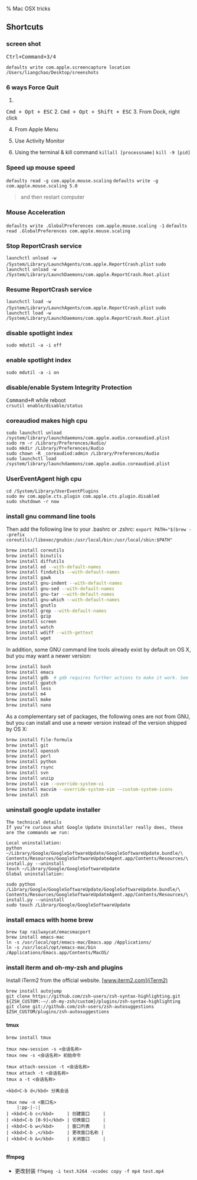 % Mac OSX tricks

<link id="linkstyle" rel='stylesheet' href='css/markdown.css'/>

## Shortcuts ##

### screen shot ###

<kbd>Ctrl+Command+3/4</kbd>

`defaults write com.apple.screencapture location /Users/liangchao/Desktop/sreenshots`

### 6 ways Force Quit ###

1. 
<kbd>Cmd + Opt + ESC</kbd>
2. 
<kbd>Cmd + Opt + Shift + ESC</kbd>
3. From Dock, right click

4. From Apple Menu

5. Use Activity Monitor

6. Using the terminal & kill command
`killall [processname]`
`kill -9 [pid]`

### Speed up mouse speed ###

`defaults read -g com.apple.mouse.scaling`
`defaults write -g com.apple.mouse.scaling 5.0`
> and then restart computer

### Mouse Acceleration ###

`defaults write .GlobalPreferences com.apple.mouse.scaling -1`
`defaults read .GlobalPreferences com.apple.mouse.scaling`

### Stop ReportCrash service ###

`launchctl unload -w /System/Library/LaunchAgents/com.apple.ReportCrash.plist`
`sudo launchctl unload -w /System/Library/LaunchDaemons/com.apple.ReportCrash.Root.plist`

### Resume ReportCrash service ###

`launchctl load -w /System/Library/LaunchAgents/com.apple.ReportCrash.plist`
`sudo launchctl load -w /System/Library/LaunchDaemons/com.apple.ReportCrash.Root.plist`

### disable spotlight index ###

`sudo mdutil -a -i off`

### enable spotlight index ###

`sudo mdutil -a -i on`

### disable/enable System Integrity Protection ###

<kbd>Command+R</kbd> while reboot  
`crsutil enable/disable/status`

### coreaudiod makes high cpu ###

``` shell
sudo launchctl unload /system/library/launchdaemons/com.apple.audio.coreaudiod.plist
sudo rm -r /Library/Preferences/Audio/
sudo mkdir /Library/Preferences/Audio
sudo chown -R _coreaudiod:admin /Library/Preferences/Audio
sudo launchctl load /system/library/launchdaemons/com.apple.audio.coreaudiod.plist
```

### UserEventAgent high cpu ###

``` shell
cd /System/Library/UserEventPlugins 
sudo mv com.apple.cts.plugin com.apple.cts.plugin.disabled 
sudo shutdown -r now
```

### install gnu command line tools ###

Then add the following line to your .bashrc or .zshrc:
`export PATH="$(brew --prefix coreutils)/libexec/gnubin:/usr/local/bin:/usr/local/sbin:$PATH"`

``` bash
brew install coreutils
brew install binutils
brew install diffutils
brew install ed --with-default-names
brew install findutils --with-default-names
brew install gawk
brew install gnu-indent --with-default-names
brew install gnu-sed --with-default-names
brew install gnu-tar --with-default-names
brew install gnu-which --with-default-names
brew install gnutls
brew install grep --with-default-names
brew install gzip
brew install screen
brew install watch
brew install wdiff --with-gettext
brew install wget
```

In addition, some GNU command line tools already exist by default on OS X, but you may want a newer version:

``` bash
brew install bash
brew install emacs
brew install gdb  # gdb requires further actions to make it work. See `brew info gdb`.
brew install gpatch
brew install less
brew install m4
brew install make
brew install nano
```

As a complementary set of packages, the following ones are not from GNU, but you can install and use a newer version instead of the version shipped by OS X:

``` bash
brew install file-formula
brew install git
brew install openssh
brew install perl
brew install python
brew install rsync
brew install svn
brew install unzip
brew install vim --override-system-vi
brew install macvim --override-system-vim --custom-system-icons
brew install zsh
```

### uninstall google update installer ###

```
The technical details
If you’re curious what Google Update Uninstaller really does, these are the commands we run:

Local uninstallation:
python ~/Library/Google/GoogleSoftwareUpdate/GoogleSoftwareUpdate.bundle/\
Contents/Resources/GoogleSoftwareUpdateAgent.app/Contents/Resources/\
install.py --uninstall
touch ~/Library/Google/GoogleSoftwareUpdate
Global uninstallation:

sudo python /Library/Google/GoogleSoftwareUpdate/GoogleSoftwareUpdate.bundle/\
Contents/Resources/GoogleSoftwareUpdateAgent.app/Contents/Resources/\
install.py --uninstall
sudo touch /Library/Google/GoogleSoftwareUpdate
```

### install emacs with home brew ###
```
brew tap railwaycat/emacsmacport
brew install emacs-mac
ln -s /usr/local/opt/emacs-mac/Emacs.app /Applications/
ln -s /usr/local/opt/emacs-mac/bin /Applications/Emacs.app/Contents/MacOS/
```

### install iterm and oh-my-zsh and plugins ###

Install iTerm2 from the official website. [www.iterm2.com](iTerm2)

```
brew install autojump
git clone https://github.com/zsh-users/zsh-syntax-highlighting.git ${ZSH_CUSTOM:-~/.oh-my-zsh/custom}/plugins/zsh-syntax-highlighting
git clone git://github.com/zsh-users/zsh-autosuggestions $ZSH_CUSTOM/plugins/zsh-autosuggestions
```

#### tmux ####

```
brew install tmux

tmux new-session -s <会话名称>
tmux new -s <会话名称> 初始命令

tmux attach-session -t <会话名称>
tmux attach -t <会话名称>
tmux a -t <会话名称>

<kbd>C-b d</kbd> 分离会话

tmux new -n <窗口名>
    |:pp-|-:|
| <kbd>C-b c</kbd>     | 创建窗口     |
| <kbd>C-b [0-9]</kbd> | 切换窗口     |
| <kbd>C-b w</kbd>     | 窗口列表     |
| <kbd>C-b ,</kbd>     | 更改窗口名称 |
| <kbd>C-b &</kbd>     | 关闭窗口     |


```


#### ffmpeg ####

* 更改封装
`ffmpeg -i test.h264 -vcodec copy -f mp4 test.mp4`
